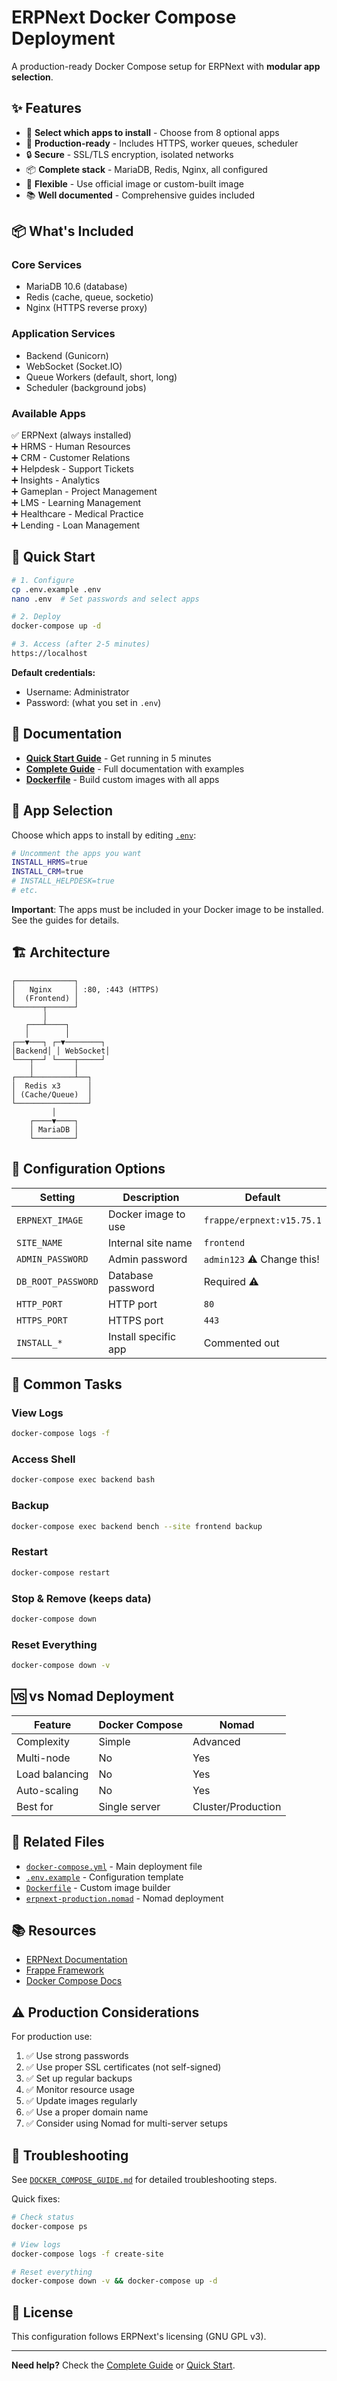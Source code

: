 # ERPNext Docker Compose Deployment

A production-ready Docker Compose setup for ERPNext with **modular app selection**.

## ✨ Features

- 🎯 **Select which apps to install** - Choose from 8 optional apps
- 🚀 **Production-ready** - Includes HTTPS, worker queues, scheduler
- 🔒 **Secure** - SSL/TLS encryption, isolated networks
- 📦 **Complete stack** - MariaDB, Redis, Nginx, all configured
- 🎨 **Flexible** - Use official image or custom-built image
- 📚 **Well documented** - Comprehensive guides included

## 📦 What's Included

### Core Services
- MariaDB 10.6 (database)
- Redis (cache, queue, socketio)
- Nginx (HTTPS reverse proxy)

### Application Services
- Backend (Gunicorn)
- WebSocket (Socket.IO)
- Queue Workers (default, short, long)
- Scheduler (background jobs)

### Available Apps
✅ ERPNext (always installed)  
➕ HRMS - Human Resources  
➕ CRM - Customer Relations  
➕ Helpdesk - Support Tickets  
➕ Insights - Analytics  
➕ Gameplan - Project Management  
➕ LMS - Learning Management  
➕ Healthcare - Medical Practice  
➕ Lending - Loan Management  

## 🚀 Quick Start

```bash
# 1. Configure
cp .env.example .env
nano .env  # Set passwords and select apps

# 2. Deploy
docker-compose up -d

# 3. Access (after 2-5 minutes)
https://localhost
```

**Default credentials:**
- Username: Administrator
- Password: (what you set in `.env`)

## 📖 Documentation

- **[Quick Start Guide](DOCKER_COMPOSE_QUICKSTART.md)** - Get running in 5 minutes
- **[Complete Guide](DOCKER_COMPOSE_GUIDE.md)** - Full documentation with examples
- **[Dockerfile](Dockerfile)** - Build custom images with all apps

## 🎯 App Selection

Choose which apps to install by editing [`.env`](.env.example):

```bash
# Uncomment the apps you want
INSTALL_HRMS=true
INSTALL_CRM=true
# INSTALL_HELPDESK=true
# etc.
```

**Important**: The apps must be included in your Docker image to be installed. See the guides for details.

## 🏗️ Architecture

```
┌─────────────┐
│   Nginx     │ :80, :443 (HTTPS)
│  (Frontend) │
└──────┬──────┘
       │
   ┌───┴────┐
   │        │
┌──▼───┐ ┌─▼────────┐
│Backend│ │ WebSocket│
└───┬──┘ └────┬─────┘
    │         │
┌───┴─────────┴──┐
│  Redis x3      │
│ (Cache/Queue)  │
└────────────────┘
         │
    ┌────▼────┐
    │ MariaDB │
    └─────────┘
```

## 🔧 Configuration Options

| Setting | Description | Default |
|---------|-------------|---------|
| `ERPNEXT_IMAGE` | Docker image to use | `frappe/erpnext:v15.75.1` |
| `SITE_NAME` | Internal site name | `frontend` |
| `ADMIN_PASSWORD` | Admin password | `admin123` ⚠️ Change this! |
| `DB_ROOT_PASSWORD` | Database password | Required ⚠️ |
| `HTTP_PORT` | HTTP port | `80` |
| `HTTPS_PORT` | HTTPS port | `443` |
| `INSTALL_*` | Install specific app | Commented out |

## 📝 Common Tasks

### View Logs
```bash
docker-compose logs -f
```

### Access Shell
```bash
docker-compose exec backend bash
```

### Backup
```bash
docker-compose exec backend bench --site frontend backup
```

### Restart
```bash
docker-compose restart
```

### Stop & Remove (keeps data)
```bash
docker-compose down
```

### Reset Everything
```bash
docker-compose down -v
```

## 🆚 vs Nomad Deployment

| Feature | Docker Compose | Nomad |
|---------|---------------|--------|
| Complexity | Simple | Advanced |
| Multi-node | No | Yes |
| Load balancing | No | Yes |
| Auto-scaling | No | Yes |
| Best for | Single server | Cluster/Production |

## 🔗 Related Files

- [`docker-compose.yml`](docker-compose.yml) - Main deployment file
- [`.env.example`](.env.example) - Configuration template
- [`Dockerfile`](Dockerfile) - Custom image builder
- [`erpnext-production.nomad`](erpnext-production.nomad) - Nomad deployment

## 📚 Resources

- [ERPNext Documentation](https://docs.erpnext.com/)
- [Frappe Framework](https://frappeframework.com/)
- [Docker Compose Docs](https://docs.docker.com/compose/)

## ⚠️ Production Considerations

For production use:
1. ✅ Use strong passwords
2. ✅ Use proper SSL certificates (not self-signed)
3. ✅ Set up regular backups
4. ✅ Monitor resource usage
5. ✅ Update images regularly
6. ✅ Use a proper domain name
7. ✅ Consider using Nomad for multi-server setups

## 🐛 Troubleshooting

See [`DOCKER_COMPOSE_GUIDE.md`](DOCKER_COMPOSE_GUIDE.md#-troubleshooting) for detailed troubleshooting steps.

Quick fixes:
```bash
# Check status
docker-compose ps

# View logs
docker-compose logs -f create-site

# Reset everything
docker-compose down -v && docker-compose up -d
```

## 📄 License

This configuration follows ERPNext's licensing (GNU GPL v3).

---

**Need help?** Check the [Complete Guide](DOCKER_COMPOSE_GUIDE.md) or [Quick Start](DOCKER_COMPOSE_QUICKSTART.md).